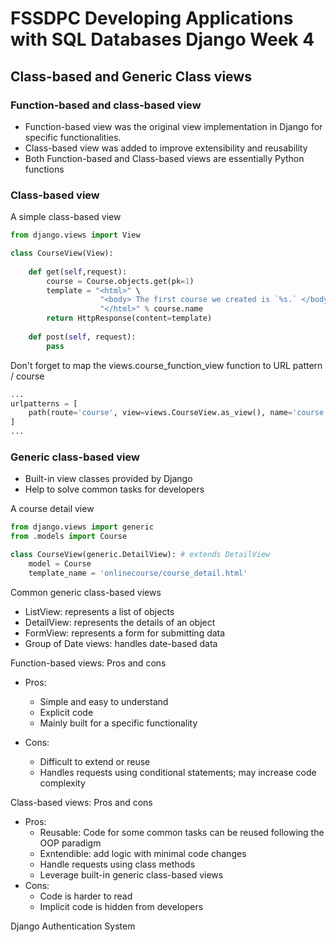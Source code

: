 # FSSDPC Developing Applications with SQL Databases Django Week 4

## Class-based and Generic Class views

### Function-based and class-based view

* Function-based view was the original view implementation in Django for specific functionalities.
* Class-based view was added to improve extensibility and reusability
* Both Function-based and Class-based views are essentially Python functions

### Class-based view

A simple class-based view

```python
from django.views import View

class CourseView(View):
    
    def get(self,request):
        course = Course.objects.get(pk=1)
        template = "<html>" \
        			"<body> The first course we created is `%s.` </body>" \
        			"</html>" % course.name
        return HttpResponse(content=template)
    
    def post(self, request):
        pass
```

Don't forget to map the views.course_function_view function to URL pattern / course

```python
...
urlpatterns = [
    path(route='course', view=views.CourseView.as_view(), name='course')
]
...
```

### Generic class-based view

* Built-in view classes provided by Django
* Help to solve common tasks for developers

A course detail view

```python
from django.views import generic
from .models import Course

class CourseView(generic.DetailView): # extends DetailView
    model = Course
    template_name = 'onlinecourse/course_detail.html'
```

Common generic class-based views

* ListView: represents a list of objects
* DetailView: represents the details of an object
* FormView: represents a form for submitting data
* Group of Date views: handles date-based data

Function-based views: Pros and cons

* Pros:
  *  Simple and easy to understand
  * Explicit code
  * Mainly built for a specific functionality

* Cons:
  * Difficult to extend or reuse
  * Handles requests using conditional statements; may increase code complexity

Class-based views: Pros and cons

* Pros: 
  * Reusable: Code for some common tasks can be reused following the OOP paradigm
  * Exntendible: add logic with minimal code changes
  * Handle requests using class methods
  * Leverage built-in generic class-based views
* Cons: 
  * Code is harder to read
  * Implicit code is hidden from developers

Django Authentication System